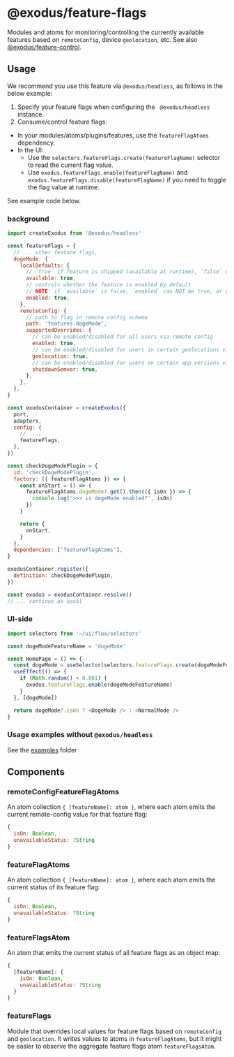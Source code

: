 # @exodus/feature-flags

Modules and atoms for monitoring/controlling the currently available features based on `remoteConfig`, device `geolocation`, etc. See also [@exodus/feature-control](https://github.com/ExodusMovement/feature-control).

## Usage

We recommend you use this feature via `@exodus/headless`, as follows in the below example:

1. Specify your feature flags when configuring the ` @exodus/headless` instance.
2. Consume/control feature flags:

- In your modules/atoms/plugins/features, use the `featureFlagAtoms` dependency.
- In the UI:
  - Use the `selectors.featureFlags.create(featureFlagName)` selector to read the current flag value.
  - Use `exodus.featureFlags.enable(featureFlagName)` and `exodus.featureFlags.disable(featureFlagName)` if you need to toggle the flag value at runtime.

See example code below.

### background

```js
import createExodus from '@exodus/headless'

const featureFlags = {
  // ... other feature flags,
  dogeMode: {
    localDefaults: {
      // `true` if feature is shipped (available at runtime), `false` otherwise
      available: true,
      // controls whether the feature is enabled by default
      // NOTE: if `available` is false, `enabled` can NOT be true, or you can expect an error
      enabled: true,
    },
    remoteConfig: {
      // path to flag in remote config schema
      path: 'features.dogeMode',
      supportedOverrides: {
        // can be enabled/disabled for all users via remote config
        enabled: true,
        // can be enabled/disabled for users in certain geolocations via remote config
        geolocation: true,
        // can be enabled/disabled for users on certain app versions via remote config
        shutdownSemver: true,
      },
    },
  },
}

const exodusContainer = createExodus({
  port,
  adapters,
  config: {
    // ...,
    featureFlags,
  },
})

const checkDogeModePlugin = {
  id: 'checkDogeModePlugin',
  factory: ({ featureFlagAtoms }) => {
    const onStart = () => {
      featureFlagAtoms.dogeMode?.get().then(({ isOn }) => {
        console.log('>>> is dogeMode enabled?', isOn)
      })
    }

    return {
      onStart,
    }
  },
  dependencies: ['featureFlagAtoms'],
}

exodusContainer.register({
  definition: checkDogeModePlugin,
})

const exodus = exodusContainer.resolve()
// ... continue as usual
```

### UI-side

```js
import selectors from '~/ui/flux/selectors'

const dogeModeFeatureName = 'dogeMode'

const HomePage = () => {
  const dogeMode = useSelector(selectors.featureFlags.create(dogeModeFeatureName))
  useEffect(() => {
    if (Math.random() < 0.001) {
      exodus.featureFlags.enable(dogeModeFeatureName)
    }
  }, [dogeMode])

  return dogeMode?.isOn ? <DogeMode /> : <NormalMode />
}
```

### Usage examples without `@exodus/headless`

See the [examples](https://github.com/ExodusOSS/hydra/tree/master/features/feature-flags/module/__tests__/examples/) folder

## Components

### remoteConfigFeatureFlagAtoms

An atom collection `{ [featureName]: atom }`, where each atom emits the current remote-config value for that feature flag:

```js
{
  isOn: Boolean,
  unavailableStatus: ?String
}
```

### featureFlagAtoms

An atom collection `{ [featureName]: atom }`, where each atom emits the current status of its feature flag:

```js
{
  isOn: Boolean,
  unavailableStatus: ?String
}
```

### featureFlagsAtom

An atom that emits the current status of all feature flags as an object map:

```js
{
  [featureName]: {
    isOn: Boolean,
    unavailableStatus: ?String
  }
}
```

### featureFlags

Module that overrides local values for feature flags based on `remoteConfig` and `geolocation`. It writes values to atoms in `featureFlagAtoms`, but it might be easier to observe the aggregate feature flags atom `featureFlagsAtom`.
